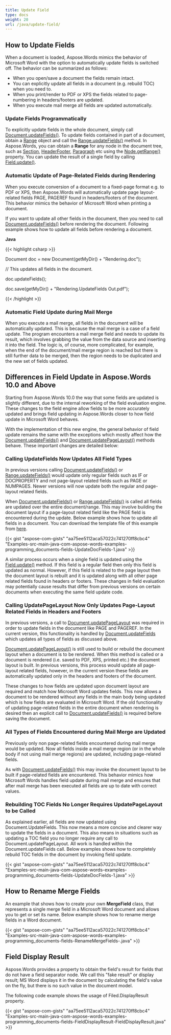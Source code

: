 ```yaml
---
title: Update Field
type: docs
weight: 20
url: /java/update-field/
---
```


## **How to Update Fields**
When a document is loaded, Aspose.Words mimics the behavior of Microsoft Word with the option to automatically update fields is switched off. The behavior can be summarized as follows:

- When you open/save a document the fields remain intact.
- You can explicitly update all fields in a document (e.g. rebuild TOC) when you need to.
- When you print/render to PDF or XPS the fields related to page-numbering in headers/footers are updated.
- When you execute mail merge all fields are updated automatically.
### **Update Fields Programmatically**
To explicitly update fields in the whole document, simply call [Document.updateFields()](http://www.aspose.com/api/java/words/com.aspose.words/classes/Document). To update fields contained in part of a document, obtain a [Range](http://www.aspose.com/api/java/words/com.aspose.words/classes/Range) object and call the [Range.updateFields()](http://www.aspose.com/api/java/words/com.aspose.words/classes/Range) method. In Aspose.Words, you can obtain a **Range** for any node in the document tree, such as [Section](http://www.aspose.com/api/java/words/com.aspose.words/classes/Section), [HeaderFooter](http://www.aspose.com/api/java/words/com.aspose.words/classes/HeaderFooter), [Paragraph](http://www.aspose.com/api/java/words/com.aspose.words/classes/Paragraph) etc using the [Node.getRange()](http://www.aspose.com/api/java/words/com.aspose.words/classes/Node) property. You can update the result of a single field by calling [Field.update()](http://www.aspose.com/api/java/words/com.aspose.words/classes/Field).
### **Automatic Update of Page-Related Fields during Rendering**
When you execute conversion of a document to a fixed-page format e.g. to PDF or XPS, then Aspose.Words will automatically update page layout-related fields PAGE, PAGEREF found in headers/footers of the document. This behavior mimics the behavior of Microsoft Word when printing a document.

If you want to update all other fields in the document, then you need to call [Document.updateFields()](http://www.aspose.com/api/java/words/com.aspose.words/classes/Document) before rendering the document.
Following example shows how to update all fields before rendering a document.

**Java**

{{< highlight csharp >}}

 Document doc = new Document(getMyDir() + "Rendering.doc");

// This updates all fields in the document.

doc.updateFields();

doc.save(getMyDir() + "Rendering.UpdateFields Out.pdf");

{{< /highlight >}}
### **Automatic Field Update during Mail Merge**
When you execute a mail merge, all fields in the document will be automatically updated. This is because the mail merge is a case of a field update. The program encounters a mail merge field and needs to update its result, which involves grabbing the value from the data source and inserting it into the field. The logic is, of course, more complicated, for example, when the end of the document/mail merge region is reached but there is still further data to be merged, then the region needs to be duplicated and the new set of fields updated.
## **Differences in Field Update in Aspose.Words 10.0 and Above**
Starting from Aspose.Words 10.0 the way that some fields are updated is slightly different, due to the internal reworking of the field evaluation engine. These changes to the field engine allow fields to be more accurately updated and brings field updating in Aspose.Words closer to how field update in Microsoft Word behaves.

With the implementation of this new engine, the general behavior of field update remains the same with the exceptions which mostly affect how the [Document.updateFields()](http://www.aspose.com/api/java/words/com.aspose.words/classes/Document) and [Document.updatePageLayout()](http://www.aspose.com/api/java/words/com.aspose.words/classes/Document) methods behave. These important changes are detailed below:
### **Calling UpdateFields Now Updates All Field Types**
In previous versions calling [Document.updateFields()](http://www.aspose.com/api/java/words/com.aspose.words/classes/Document) or [Range.updateFields()](http://www.aspose.com/api/java/words/com.aspose.words/classes/Range) would update only regular fields such as IF or DOCPROPERTY and not page-layout related fields such as PAGE or NUMPAGES. Newer versions will now update both the regular and page-layout related fields.

When [Document.updateFields()](http://www.aspose.com/api/java/words/com.aspose.words/classes/Document) or [Range.updateFields()](http://www.aspose.com/api/java/words/com.aspose.words/classes/Range) is called all fields are updated over the entire document/range. This may involve building the document layout if a page-layout related field like the PAGE field is encountered during the update. Below example shows how to update all fields in a document. You can download the template file of this example from [here](https://github.com/aspose-words/Aspose.Words-for-Java/blob/master/Examples/src/main/resources/com/aspose/words/examples/programming_documents/fields/UpdateDocFields/Rendering.doc).

{{< gist "aspose-com-gists" "aa75ee5112aca57022c741270ff8cbc4" "Examples-src-main-java-com-aspose-words-examples-programming_documents-fields-UpdateDocFields-1.java" >}}

A similar process occurs when a single field is updated using the [Field.update()](http://www.aspose.com/api/java/words/com.aspose.words/classes/Field) method. If this field is a regular field then only this field is updated as normal. However, if this field is related to the page layout then the document layout is rebuilt and it is updated along with all other page related fields found in headers or footers.
These changes in field evaluation may potentially cause results that differ from previous versions on certain documents when executing the same field update code.
### **Calling UpdatePageLayout Now Only Updates Page-Layout Related Fields in Headers and Footers**
In previous versions, a call to [Document.updatePageLayout](http://www.aspose.com/api/java/words/com.aspose.words/classes/document/methods/updatePageLayout\(\)/) was required in order to update fields in the document like PAGE and PAGEREF. In the current version, this functionality is handled by [Document.updateFields](http://www.aspose.com/api/java/words/com.aspose.words/classes/document/methods/updateFields\(\)/) which updates all types of fields as discussed above.

[Document.updatePageLayout()](http://www.aspose.com/api/java/words/com.aspose.words/classes/Document) is still used to build or rebuild the document layout when a document is to be rendered. When this method is called or a document is rendered (i.e. saved to PDF, XPS, printed etc.) the document layout is built. In previous versions, this process would update all page-layout related fields, however, in the current version these fields are automatically updated only in the headers and footers of the document.

These changes to how fields are updated upon document layout are required and match how Microsoft Word updates fields. This now allows a document to be rendered without any fields in the main body being updated which is how fields are evaluated in Microsoft Word. If the old functionality of updating page-related fields in the entire document when rendering is desired then an explicit call to [Document.updateFields()](http://www.aspose.com/api/java/words/com.aspose.words/classes/Document) is required before saving the document.
### **All Types of Fields Encountered during Mail Merge are Updated**
Previously only non page-related fields encountered during mail merge would be updated. Now all fields inside a mail merge region (or in the whole body if not using mail merge regions) are updated, including page-related fields.

As with [Document.updateFields()](http://www.aspose.com/api/java/words/com.aspose.words/classes/Document) this may invoke the document layout to be built if page-related fields are encountered. This behavior mimics how Microsoft Words handles field update during mail merge and ensures that after mail merge has been executed all fields are up to date with correct values.
### **Rebuilding TOC Fields No Longer Requires UpdatePageLayout to be Called**
As explained earlier, all fields are now updated using Document.UpdateFields. This now means a more concise and clearer way to update the fields in a document. This also means in situations such as updating a TOC field you no longer require any call to Document.updatePageLayout. All work is handled within the Document.updateFields call. Below examples shows how to completely rebuild TOC fields in the document by invoking field update.

{{< gist "aspose-com-gists" "aa75ee5112aca57022c741270ff8cbc4" "Examples-src-main-java-com-aspose-words-examples-programming_documents-fields-UpdateDocFields-1.java" >}}
## **How to Rename Merge Fields**
An example that shows how to create your own **MergeField** class, that represents a single merge field in a Microsoft Word document and allows you to get or set its name. Below example shows how to rename merge fields in a Word document.

{{< gist "aspose-com-gists" "aa75ee5112aca57022c741270ff8cbc4" "Examples-src-main-java-com-aspose-words-examples-programming_documents-fields-RenameMergeFields-.java" >}}
## **Field Display Result**
Aspose.Words provides a property to obtain the field's result for fields that do not have a field separator node. We call this "fake result" or display result; MS Word displays it in the document by calculating the field's value on the fly, but there is no such value in the document model.

The following code example shows the usage of Filed.DisplayResult property.



{{< gist "aspose-com-gists" "aa75ee5112aca57022c741270ff8cbc4" "Examples-src-main-java-com-aspose-words-examples-programming_documents-fields-FieldDisplayResult-FieldDisplayResult.java" >}}
